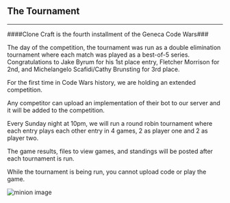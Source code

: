 ﻿## The Tournament

***

####Clone Craft is the fourth installment of the Geneca Code Wars###

The day of the competition, the tournament was run as a double elimination tournament where each match was played as a best-of-5 series.
Congratulations to Jake Byrum for his 1st place entry, Fletcher Morrison for 2nd, and Michelangelo Scafidi/Cathy Brunsting for 3rd place.

For the first time in Code Wars history, we are holding an extended competition.

Any competitor can upload an implementation of their bot to our server and it will be added to the competition.

Every Sunday night at 10pm, we will run a round robin tournament where each entry plays each other entry in 4 games, 2 as player one and 2 as player two.

The game results, files to view games, and standings will be posted after each tournament is run.

While the tournament is being run, you cannot upload code or play the game.

![minion image](/public/views/images/minion.png)